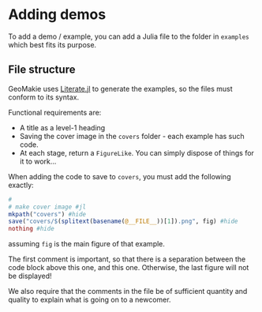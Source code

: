 # Adding demos

To add a demo / example, you can add a Julia file to the folder in `examples` which best fits its purpose.

## File structure

GeoMakie uses [Literate.jl](https://github.com/fredrikekre/Literate.jl) to generate the examples, so the files must conform to its syntax.

Functional requirements are:
- A title as a level-1 heading
- Saving the cover image in the `covers` folder - each example has such code.
- At each stage, return a `FigureLike`.  You can simply dispose of things for it to work...


When adding the code to save to `covers`, you must add the following exactly:
```julia
#
# make cover image #jl
mkpath("covers") #hide
save("covers/$(splitext(basename(@__FILE__))[1]).png", fig) #hide
nothing #hide
```
assuming `fig` is the main figure of that example.

The first comment is important, so that there is a separation between the code block above this one, and this one.  Otherwise, the last figure will not be displayed!

We also require that the comments in the file be of sufficient quantity and quality to explain what is going on to a newcomer.